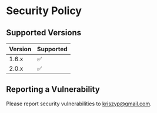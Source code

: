 # Security Policy

## Supported Versions

| Version | Supported          |
| ------- | ------------------ |
| 1.6.x   | :white_check_mark: |
| 2.0.x   | :white_check_mark: |

## Reporting a Vulnerability

Please report security vulnerabilities to kriszyp@gmail.com.
